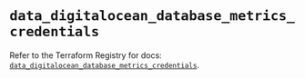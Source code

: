 # `data_digitalocean_database_metrics_credentials`

Refer to the Terraform Registry for docs: [`data_digitalocean_database_metrics_credentials`](https://registry.terraform.io/providers/digitalocean/digitalocean/2.66.0/docs/data-sources/database_metrics_credentials).
